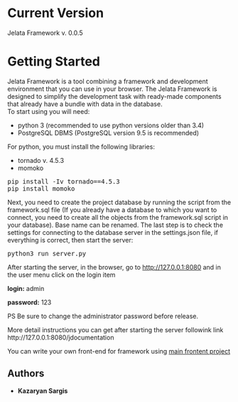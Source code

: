 # Current Version
Jelata Framework v. 0.0.5

# Getting Started
Jelata Framework is a tool combining a framework and development environment that you can use in your browser. 
The Jelata Framework is designed to simplify the development task with ready-made components that already have a bundle with data in the database.  
To start using you will need:  
                        <ul>
							<li>python 3 (recommended to use python versions older than 3.4)</li>
							<li>PostgreSQL DBMS (PostgreSQL version 9.5 is recommended)</li>
						</ul>
						<p>For python, you must install the following libraries:</p>
                        <ul>
							<li>tornado v. 4.5.3</li>
							<li>momoko</li>
						</ul>
<pre>pip install -Iv tornado==4.5.3 
pip install momoko
</pre>

Next, you need to create the project database by running the script from the framework.sql file (If you already have a database to which you want to connect, you need to create all the objects from the framework.sql script in your database).
Base name can be renamed.
The last step is to check the settings for connecting to the database server in the settings.json file, if everything is correct, then start the server:

<pre>
python3 run_server.py
</pre>
After starting the server, in the browser, go to http://127.0.0.1:8080 and in the user menu click on the login item

<p><b>login:</b> admin</p>
<p><b>password:</b> 123</p>
<p>PS Be sure to change the administrator password before release.</p>
More detail instructions you can get after starting the server followink link http://127.0.0.1:8080/jdocumentation	

You can write your own front-end for framework using <a href="https://github.com/YaSargis/jelata-framework-main-frontend">main frontent project</a>				

## Authors

* **Kazaryan Sargis**
